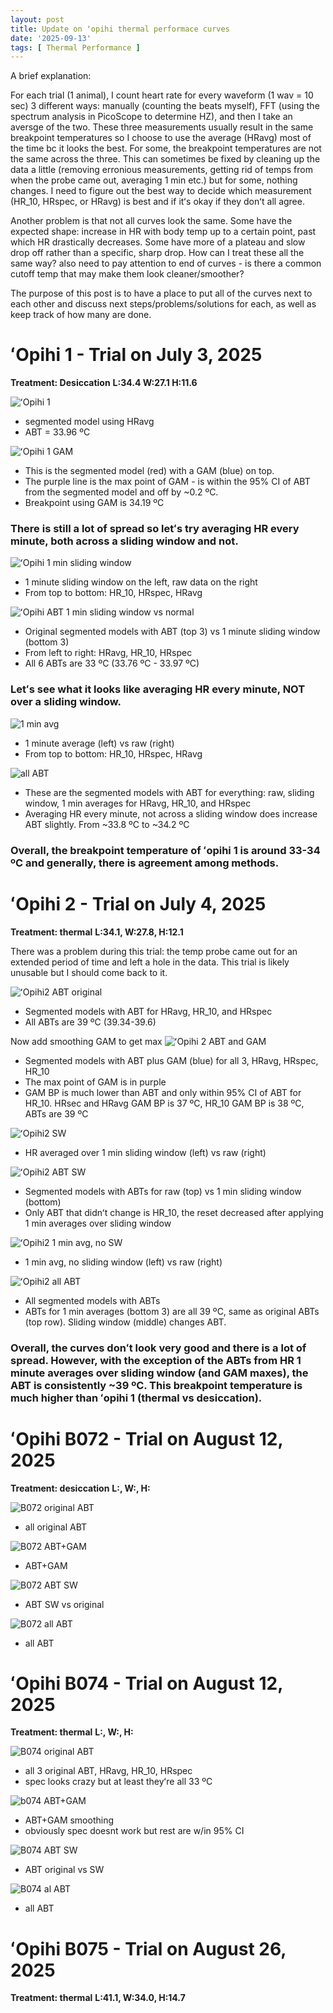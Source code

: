 ```yaml
---
layout: post
title: Update on ʻopihi thermal performace curves
date: '2025-09-13'
tags: [ Thermal Performance ]
---
```


A brief explanation:

For each trial (1 animal), I count heart rate for every waveform (1 wav = 10 sec) 3 different ways: manually (counting the beats myself), FFT (using the spectrum analysis in PicoScope to determine HZ), and then I take an aversge of the two. These three measurements usually result in the same breakpoint temperatures so I choose to use the average (HRavg) most of the time bc it looks the best. For some, the breakpoint temperatures are not the same across the three. This can sometimes be fixed by cleaning up the data a little (removing erronious measurements, getting rid of temps from when the probe came out, averaging 1 min etc.) but for some, nothing changes. I need to figure out the best way to decide which measurement (HR_10, HRspec, or HRavg) is best and if itʻs okay if they donʻt all agree.

Another problem is that not all curves look the same. Some have the expected shape: increase in HR with body temp up to a certain point, past which HR drastically decreases. Some have more of a plateau and slow drop off rather than a specific, sharp drop. How can I treat these all the same way?
also need to pay attention to end of curves - is there a common cutoff temp that may make them look cleaner/smoother?

The purpose of this post is to have a place to put all of the curves next to each other and discuss next steps/problems/solutions for each, as well as keep track of how many are done.

# ʻOpihi 1 - Trial on July 3, 2025
**Treatment: Desiccation**
**L:34.4 W:27.1 H:11.6**

![ʻOpihi 1](https://github.com/SophiSamus1/Samus_Lab_Notebook/blob/master/images/opihi1HRavg.png?raw=true)
* segmented model using HRavg
* ABT = 33.96 ºC


![ʻOpihi 1 GAM](https://github.com/SophiSamus1/Samus_Lab_Notebook/blob/master/images/opihi1HRavg-GAM.png?raw=true)
* This is the segmented model (red) with a GAM (blue) on top. 
* The purple line is the max point of GAM - is within the 95% CI of ABT from the segmented model and off by ~0.2 ºC.
* Breakpoint using GAM is 34.19 ºC

### There is still a lot of spread so letʻs try averaging HR every minute, both across a sliding window and not.

![ʻOpihi 1 min sliding window](https://github.com/SophiSamus1/Samus_Lab_Notebook/blob/master/images/opihi1slidingwindowvsraw.png?raw=true)
* 1 minute sliding window on the left, raw data on the right
* From top to bottom: HR_10, HRspec, HRavg


![ʻOpihi ABT 1 min sliding window vs normal](https://github.com/SophiSamus1/Samus_Lab_Notebook/blob/master/images/ABTnormalvsslidingwindow.png?raw=true)
* Original segmented models with ABT (top 3) vs 1 minute sliding window (bottom 3)
* From left to right: HRavg, HR_10, HRspec
* All 6 ABTs are 33 ºC (33.76 ºC - 33.97 ºC)


### Letʻs see what it looks like averaging HR every minute, NOT over a sliding window.

![1 min avg](https://github.com/SophiSamus1/Samus_Lab_Notebook/blob/master/images/opihi1_1minavgnoSW.png?raw=true)
* 1 minute average (left) vs raw (right)
* From top to bottom: HR_10, HRspec, HRavg

![all ABT](https://github.com/SophiSamus1/Samus_Lab_Notebook/blob/master/images/opihi1allABT.png?raw=true)
* These are the segmented models with ABT for everything: raw, sliding window, 1 min averages for HRavg, HR_10, and HRspec
* Averaging HR every minute, not across a sliding window does increase ABT slightly. From ~33.8 ºC to ~34.2 ºC

### Overall, the breakpoint temperature of ʻopihi 1 is around 33-34 ºC and generally, there is agreement among methods.


# ʻOpihi 2 - Trial on July 4, 2025
**Treatment: thermal**
**L:34.1, W:27.8, H:12.1**

There was a problem during this trial: the temp probe came out for an extended period of time and left a hole in the data. This trial is likely unusable but I should come back to it.

![ʻOpihi2 ABT original](https://github.com/SophiSamus1/Samus_Lab_Notebook/blob/master/images/opihi2ABT.png?raw=true)
* Segmented models with ABT for HRavg, HR_10, and HRspec
* All ABTs are 39 ºC (39.34-39.6)

Now add smoothing GAM to get max
![ʻOpihi 2 ABT and GAM](https://github.com/SophiSamus1/Samus_Lab_Notebook/blob/master/images/opihi2ABTplusGAM.png?raw=true)
* Segmented models with ABT plus GAM (blue) for all 3, HRavg, HRspec, HR_10
* The max point of GAM is in purple
* GAM BP is much lower than ABT and only within 95% CI of ABT for HR_10. HRsec and HRavg GAM BP is 37 ºC, HR_10 GAM BP is 38 ºC, ABTs are 39 ºC

![ʻOpihi2 SW](https://github.com/SophiSamus1/Samus_Lab_Notebook/blob/master/images/opihi2SWvsnot.png?raw=true)
* HR averaged over 1 min sliding window (left) vs raw (right)

![ʻOpihi2 ABT SW](https://github.com/SophiSamus1/Samus_Lab_Notebook/blob/master/images/opihi2ABT_SW.png?raw=true)
* Segmented models with ABTs for raw (top) vs 1 min sliding window (bottom)
* Only ABT that didnʻt change is HR_10, the reset decreased after applying 1 min averages over sliding window

![ʻOpihi2 1 min avg, no SW](https://github.com/SophiSamus1/Samus_Lab_Notebook/blob/master/images/opihi21minavg_noSW.png?raw=true)
* 1 min avg, no sliding window (left) vs raw (right)

![ʻOpihi2 all ABT](https://github.com/SophiSamus1/Samus_Lab_Notebook/blob/master/images/opihi2allABT.png?raw=true)
* All segmented models with ABTs
* ABTs for 1 min averages (bottom 3) are all 39 ºC, same as original ABTs (top row). Sliding window (middle) changes ABT.

### Overall, the curves donʻt look very good and there is a lot of spread. However, with the exception of the ABTs from HR 1 minute averages over sliding window (and GAM maxes), the ABT is consistently ~39 ºC. This breakpoint temperature is much higher than ʻopihi 1 (thermal vs desiccation).


# ʻOpihi B072 - Trial on August 12, 2025
**Treatment: desiccation**
**L:, W:, H:**

![B072 original ABT](https://github.com/SophiSamus1/Samus_Lab_Notebook/blob/master/images/B072originalABT.png?raw=true)
* all original ABT

![B072 ABT+GAM](https://github.com/SophiSamus1/Samus_Lab_Notebook/blob/master/images/B072_ABTplusGAM.png?raw=true)
* ABT+GAM

![B072 ABT SW](https://github.com/SophiSamus1/Samus_Lab_Notebook/blob/master/images/B072_ABToriginalvsSW.png?raw=true)
* ABT SW vs original

![B072 all ABT](https://github.com/SophiSamus1/Samus_Lab_Notebook/blob/master/images/B072allABT.png?raw=true)
* all ABT


# ʻOpihi B074 - Trial on August 12, 2025
**Treatment: thermal**
**L:, W:, H:**

![B074 original ABT](https://github.com/SophiSamus1/Samus_Lab_Notebook/blob/master/images/B074originalABT.png?raw=true)
* all 3 original ABT, HRavg, HR_10, HRspec
* spec looks crazy but at least theyʻre all 33 ºC

![b074 ABT+GAM](https://github.com/SophiSamus1/Samus_Lab_Notebook/blob/master/images/B074_ABTplusGAM.png?raw=true)
* ABT+GAM smoothing
* obviously spec doesnt work but rest are w/in 95% CI

![B074 ABT SW](https://github.com/SophiSamus1/Samus_Lab_Notebook/blob/master/images/B074_ABToriginalvsSW.png?raw=true)
* ABT original vs SW

![B074 al ABT](https://github.com/SophiSamus1/Samus_Lab_Notebook/blob/master/images/B074allABT.png?raw=true)
* all ABT


# ʻOpihi B075 - Trial on August 26, 2025
**Treatment: thermal**
**L:41.1, W:34.0, H:14.7**

